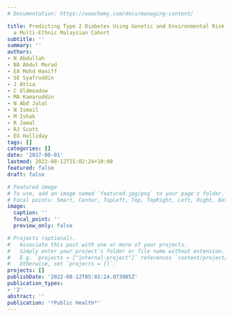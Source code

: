 ```yaml
---
# Documentation: https://wowchemy.com/docs/managing-content/

title: Predicting Type 2 Diabetes Using Genetic and Environmental Risk Factors in
  a Multi-Ethnic Malaysian Cohort
subtitle: ''
summary: ''
authors:
- N Abdullah
- NA Abdul Murad
- EA Mohd Haniff
- SE Syafruddin
- J Attia
- C Oldmeadow
- MA Kamaruddin
- N Abd Jalal
- N Ismail
- M Ishak
- R Jamal
- RJ Scott
- EG Holliday
tags: []
categories: []
date: '2017-08-01'
lastmod: 2022-08-12T15:02:24+10:00
featured: false
draft: false

# Featured image
# To use, add an image named `featured.jpg/png` to your page's folder.
# Focal points: Smart, Center, TopLeft, Top, TopRight, Left, Right, BottomLeft, Bottom, BottomRight.
image:
  caption: ''
  focal_point: ''
  preview_only: false

# Projects (optional).
#   Associate this post with one or more of your projects.
#   Simply enter your project's folder or file name without extension.
#   E.g. `projects = ["internal-project"]` references `content/project/deep-learning/index.md`.
#   Otherwise, set `projects = []`.
projects: []
publishDate: '2022-08-12T05:02:24.073985Z'
publication_types:
- '2'
abstract: ''
publication: '*Public Health*'
---
```

